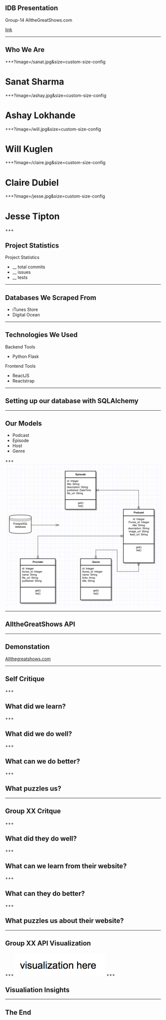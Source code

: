 ## IDB Presentation
Group-14 AlltheGreatShows.com

[link](https:allthegreatshows.com)

---

## Who We Are

+++?image=/sanat.jpg&size=custom-size-config

# Sanat Sharma

+++?image=/ashay.jpg&size=custom-size-config

# Ashay Lokhande

+++?image=/will.jpg&size=custom-size-config

# Will Kuglen

+++?image=/claire.jpg&size=custom-size-config

# Claire Dubiel

+++?image=/jesse.jpg&size=custom-size-config

# Jesse Tipton

+++
## Project Statistics
Project Statistics
- __ total commits
- __ issues
- __ tests

---

## Databases We Scraped From
- iTunes Store
- Digital Ocean

--- 
## Technologies We Used

Backend Tools
- Python Flask

Frontend Tools
- ReactJS
- Reactstrap


---

## Setting up our database with SQLAlchemy


---
## Our Models
- Podcast
- Episode
- Host
- Genre

+++
![logo](/uml.jpg)

---

## AlltheGreatShows API

---

## Demonstation
[Allthegreatshows.com](https:allthegreatshows.com)

---

## Self Critique

+++
## What did we learn?

+++
## What did we do well?

+++
## What can we do better?

+++
## What puzzles us?

---

## Group XX Critque

+++
## What did they do well?

+++
## What can we learn from their website?

+++
## What can they do better?

+++
## What puzzles us about their website?

---

## Group XX API Visualization
+++
![logo](/empty_visualization.jpg)
+++
## Visualiation Insights
---
## The End